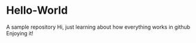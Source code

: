 # Hello-World
A sample repository
Hi, just learning about how everything works in github
Enjoying it!
